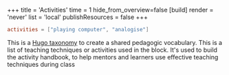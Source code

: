 +++
title = 'Activities'
time = 1
hide_from_overview=false
[build]
  render = 'never'
  list = 'local'
  publishResources = false
+++

```toml
activities = ["playing computer", "analogise"]
```

This is a [Hugo taxonomy](https://gohugo.io/content-management/taxonomies/) to create a shared pedagogic vocabulary. This is a list of teaching techniques or activities used in the block. It's used to build the activity handbook, to help mentors and learners use effective teaching techniques during class
